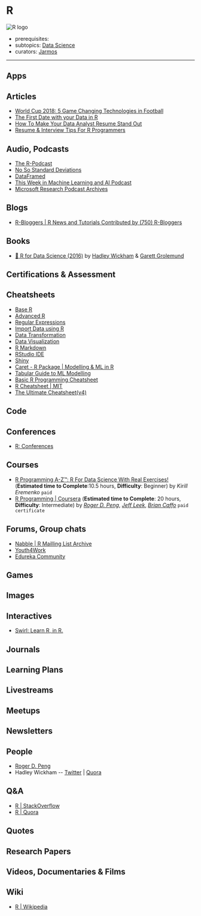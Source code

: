 # R

![R logo](https://i.imgur.com/p3p9wQ7.jpg)

- prerequisites:
- subtopics: [Data Science](https://github.com/learn-awesome/learn-awesome/tree/master/data-science)
- curators: [Jarmos](https://github.com/Jarmos-san)

------

## Apps

## Articles

- [World Cup 2018: 5 Game Changing Technologies in Football](https://www.edureka.co/blog/game-changing-technologies-in-the-world-cup-2018/)
- [The First Date with your Data in R](http://www.programmingr.com/content/first-date-data-r/)
- [How To Make Your Data Analyst Resume Stand Out](http://www.programmingr.com/content/analyst-resume/)
- [Resume & Interview Tips For R Programmers](http://www.programmingr.com/content/resume-interview-tips-r-programmers/)

## Audio, Podcasts

- [The R-Podcast](https://r-podcast.org/)
- [No So Standard Deviations](http://nssdeviations.com/)
- [DataFramed](https://www.datacamp.com/community/podcast?tap_a=5644-dce66f&tap_s=10907-287229)
- [This Week in Machine Learning and AI Podcast](https://twimlai.com/)
- [Microsoft Research Podcast Archives](https://www.microsoft.com/en-us/research/blog/category/podcast/)

## Blogs

- [R-Bloggers | R News and Tutorials Contributed by (750) R-Bloggers](https://www.r-bloggers.com/)

## Books

- [📖 R for Data Science (2016)](http://r4ds.had.co.nz/) by [Hadley Wickham](hadley.nz) & [Garett Grolemund](https://twitter.com/StatGarrett?ref_src=twsrc%5Egoogle%7Ctwcamp%5Eserp%7Ctwgr%5Eauthor)

## Certifications & Assessment

## Cheatsheets

- [Base R](http://github.com/rstudio/cheatsheets/raw/master/base-r.pdf)
- [Advanced R](https://www.rstudio.com/wp-content/uploads/2016/02/advancedR.pdf)
- [Regular Expressions](https://github.com/rstudio/cheatsheets/raw/master/regex.pdf)
- [Import Data using R](https://github.com/rstudio/cheatsheets/raw/master/data-import.pdf)
- [Data Transformation](https://github.com/rstudio/cheatsheets/raw/master/data-transformation.pdf)
- [Data Visualization](https://github.com/rstudio/cheatsheets/raw/master/data-visualization-2.1.pdf)
- [R Markdown](https://github.com/rstudio/cheatsheets/raw/master/rmarkdown-2.0.pdf)
- [RStudio IDE](https://github.com/rstudio/cheatsheets/raw/master/rstudio-ide.pdf)
- [Shiny](https://github.com/rstudio/cheatsheets/raw/master/shiny.pdf)
- [Caret - R Package | Modelling & ML in R](https://github.com/rstudio/cheatsheets/raw/master/caret.pdf)
- [Tabular Guide to ML Modelling](https://github.com/rstudio/cheatsheets/raw/master/Machine%20Learning%20Modelling%20in%20R.pdf)
- [Basic R Programming Cheatsheet](http://datasciencefree.com/basicR.pdf)
- [R Cheatsheet | MIT](http://web.mit.edu/hackl/www/lab/turkshop/slides/r-cheatsheet.pdf)
- [The Ultimate Cheatsheet(v4)](https://sites.ualberta.ca/~ahamann/teaching/renr690/R_Cheat_Data.pdf)

## Code

## Conferences

- [R: Conferences](https://www.r-project.org/conferences/)

## Courses

- [R Programming A-Z™: R For Data Science With Real Exercises!](https://www.udemy.com/share/1000DOBUQcclZbRXo=/) (**Estimated time to Complete**:10.5 hours, **Difficulty**: Beginner) by _Kirill Eremenko_ `paid`
- [R Programming | Coursera](https://www.coursera.org/learn/r-programming?specialization=jhu-data-science) (**Estimated time to Complete**: 20 hours, **Difficulty**: Intermediate) by _[Roger D. Peng](https://twitter.com/rdpeng?lang=en)_, _[Jeff Leek](http://jtleek.com/)_, _[Brian Caffo](https://sites.google.com/view/bcaffo/home)_ `paid certificate`

## Forums, Group chats

- [Nabble | R Mailling List Archive](http://r.789695.n4.nabble.com/)
- [Youth4Work](https://www.youth4work.com/Talent/R-Programming-Language/Forum)
- [Edureka Community](https://www.edureka.co/community/)

## Games

## Images

## Interactives

- [Swirl: Learn R, in R.](https://swirlstats.com/)

## Journals

## Learning Plans

## Livestreams

## Meetups

## Newsletters

## People

- [Roger D. Peng](https://twitter.com/rdpeng)
- Hadley Wickham -- [Twitter](https://twitter.com/hadleywickham?lang=en) | [Quora](https://www.quora.com/profile/Hadley-Wickham)

## Q&A

- [R | StackOverflow](https://stackoverflow.com/tags/r/info)
- [R | Quora](https://www.quora.com/topic/R-programming-language)

## Quotes

## Research Papers

## Videos, Documentaries & Films

## Wiki

- [R | Wikipedia](https://en.wikipedia.org/wiki/R_(programming_language))
